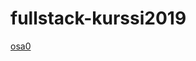 # fullstack-kurssi2019

[osa0](https://github.com/jupste/fullstack-kurssi2019/blob/master/part0/part0.md)